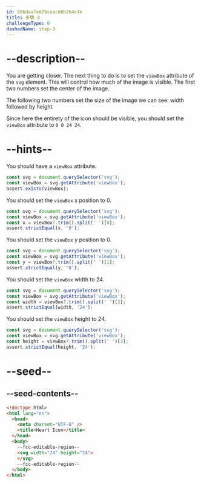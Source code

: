 ```yaml
---
id: 686daa7ed79ceacd0b264e7e
title: 步驟 3
challengeType: 0
dashedName: step-3
---
```


# --description--

You are getting closer. The next thing to do is to set the `viewBox` attribute of the `svg` element. This will control how much of the image is visible. The first two numbers set the center of the image.

The following two numbers set the size of the image we can see: width followed by height.

Since here the entirety of the icon should be visible, you should set the `viewBox` attribute to `0 0 24 24`.

# --hints--

You should have a `viewBox` attribute.

```js
const svg = document.querySelector('svg');
const viewBox = svg.getAttribute('viewBox');
assert.exists(viewBox);
```

You should set the `viewBox` x position to 0.

```js
const svg = document.querySelector('svg');
const viewBox = svg.getAttribute('viewBox');
const x = viewBox?.trim().split(' ')[0];
assert.strictEqual(x, '0');
```

You should set the `viewBox` y position to 0.

```js
const svg = document.querySelector('svg');
const viewBox = svg.getAttribute('viewBox');
const y = viewBox?.trim().split(' ')[1];
assert.strictEqual(y, '0');
```

You should set the `viewBox` width to 24.

```js
const svg = document.querySelector('svg');
const viewBox = svg.getAttribute('viewBox');
const width = viewBox?.trim().split(' ')[2];
assert.strictEqual(width, '24');
```

You should set the `viewBox` height to 24.

```js
const svg = document.querySelector('svg');
const viewBox = svg.getAttribute('viewBox');
const height = viewBox?.trim().split(' ')[3];
assert.strictEqual(height, '24');
```

# --seed--

## --seed-contents--

```html
<!doctype html>
<html lang="en">
  <head>
    <meta charset="UTF-8" />
    <title>Heart Icon</title>
  </head>
  <body>
    --fcc-editable-region--
    <svg width="24" height="24">
    </svg>
    --fcc-editable-region--
  </body>
</html>
```
